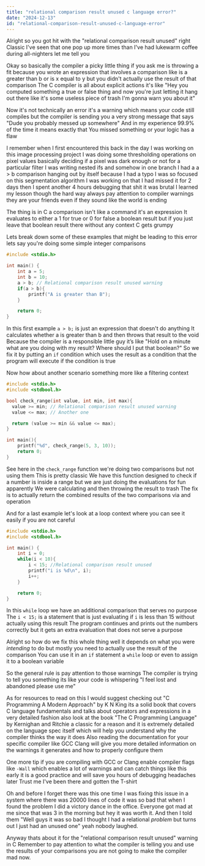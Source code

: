 ```yaml
---
title: "relational comparison result unused c language error?"
date: "2024-12-13"
id: "relational-comparison-result-unused-c-language-error"
---
```


Alright so you got hit with the "relational comparison result unused" right Classic I've seen that one pop up more times than I've had lukewarm coffee during all-nighters let me tell you

Okay so basically the compiler a picky little thing if you ask me is throwing a fit because you wrote an expression that involves a comparison like is a greater than b or is x equal to y but you didn't actually use the result of that comparison The C compiler is all about explicit actions it's like "Hey you computed something a true or false thing and now you're just letting it hang out there like it's some useless piece of trash I'm gonna warn you about it"

Now it's not technically an error it's a warning which means your code still compiles but the compiler is sending you a very strong message that says "Dude you probably messed up somewhere" And in my experience 99.9% of the time it means exactly that You missed something or your logic has a flaw

I remember when I first encountered this back in the day I was working on this image processing project I was doing some thresholding operations on pixel values basically deciding if a pixel was dark enough or not for a particular filter I was writing nested ifs and somehow in one branch I had a a > b comparison hanging out by itself because I had a typo I was so focused on this segmentation algorithm I was working on that I had missed it for 2 days then I spent another 4 hours debugging that shit it was brutal I learned my lesson though the hard way always pay attention to compiler warnings they are your friends even if they sound like the world is ending

The thing is in C a comparison isn't like a command it's an expression It evaluates to either a 1 for true or 0 for false a boolean result but if you just leave that boolean result there without any context C gets grumpy

Lets break down some of these examples that might be leading to this error lets say you're doing some simple integer comparisons

```c
#include <stdio.h>

int main() {
    int a = 5;
    int b = 10;
    a > b; // Relational comparison result unused warning
    if(a > b){
        printf("A is greater than B");
    }

    return 0;
}
```

In this first example `a > b;` is just an expression that doesn't do anything It calculates whether a is greater than b and then throws that result to the void Because the compiler is a responsible little guy it’s like "Hold on a minute what are you doing with my result? Where should I put that boolean?" So we fix it by putting an `if` condition which uses the result as a condition that the program will execute if the condition is true

Now how about another scenario something more like a filtering context

```c
#include <stdio.h>
#include <stdbool.h>

bool check_range(int value, int min, int max){
  value >= min; // Relational comparison result unused warning
  value <= max; // Another one

  return (value >= min && value <= max);
}

int main(){
    printf("%d", check_range(5, 3, 10));
    return 0;
}

```

See here in the `check_range` function we're doing two comparisons but not using them This is pretty classic We have this function designed to check if a number is inside a range but we are just doing the evaluations for fun apparently We were calculating and then throwing the result to trash The fix is to actually return the combined results of the two comparisons via and operation

And for a last example let's look at a loop context where you can see it easily if you are not careful

```c
#include <stdio.h>
#include <stdbool.h>

int main() {
    int i = 0;
    while(i < 10){
        i < 15; //Relational comparison result unused
        printf("i is %d\n", i);
        i++;
    }

    return 0;
}
```

In this `while` loop we have an additional comparison that serves no purpose The `i < 15;` is a statement that is just evaluating if `i` is less than 15 without actually using this result The program continues and prints out the numbers correctly but it gets an extra evaluation that does not serve a purpose

Alright so how do we fix this whole thing well it depends on what you were *intending* to do but mostly you need to actually use the result of the comparison You can use it in an `if` statement a `while` loop or even to assign it to a boolean variable

So the general rule is pay attention to those warnings The compiler is trying to tell you something its like your code is whispering "I feel lost and abandoned please use me"

As for resources to read on this I would suggest checking out "C Programming A Modern Approach" by K N King its a solid book that covers C language fundamentals and talks about operators and expressions in a very detailed fashion also look at the book "The C Programming Language" by Kernighan and Ritchie a classic for a reason and it is extremely detailed on the language spec itself which will help you understand why the compiler thinks the way it does Also reading the documentation for your specific compiler like GCC Clang will give you more detailed information on the warnings it generates and how to properly configure them

One more tip if you are compiling with GCC or Clang enable compiler flags like `-Wall` which enables a lot of warnings and can catch things like this early it is a good practice and will save you hours of debugging headaches later Trust me I've been there and gotten the T-shirt

Oh and before I forget there was this one time I was fixing this issue in a system where there was 20000 lines of code it was so bad that when I found the problem I did a victory dance in the office. Everyone got mad at me since that was 3 in the morning but hey it was worth it. And then I told them "Well guys it was so bad I thought I had a relational *problem* but turns out I just had an unused one" yeah nobody laughed.

Anyway thats about it for the "relational comparison result unused" warning in C Remember to pay attention to what the compiler is telling you and use the results of your comparisons you are not going to make the compiler mad now.
